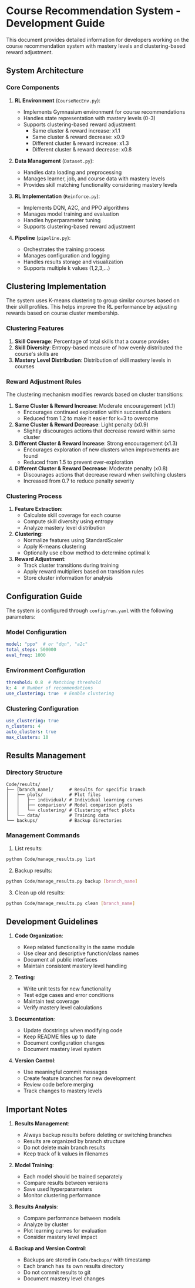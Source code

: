 # Course Recommendation System - Development Guide

This document provides detailed information for developers working on the course recommendation system with mastery levels and clustering-based reward adjustment.

## System Architecture

### Core Components

1. **RL Environment** (`CourseRecEnv.py`):
   - Implements Gymnasium environment for course recommendations
   - Handles state representation with mastery levels (0-3)
   - Supports clustering-based reward adjustment:
     - Same cluster & reward increase: x1.1
     - Same cluster & reward decrease: x0.9
     - Different cluster & reward increase: x1.3
     - Different cluster & reward decrease: x0.8

2. **Data Management** (`Dataset.py`):
   - Handles data loading and preprocessing
   - Manages learner, job, and course data with mastery levels
   - Provides skill matching functionality considering mastery levels

3. **RL Implementation** (`Reinforce.py`):
   - Implements DQN, A2C, and PPO algorithms
   - Manages model training and evaluation
   - Handles hyperparameter tuning
   - Supports clustering-based reward adjustment

4. **Pipeline** (`pipeline.py`):
   - Orchestrates the training process
   - Manages configuration and logging
   - Handles results storage and visualization
   - Supports multiple k values (1,2,3,...)

## Clustering Implementation

The system uses K-means clustering to group similar courses based on their skill profiles. This helps improve the RL performance by adjusting rewards based on course cluster membership.

### Clustering Features
1. **Skill Coverage**: Percentage of total skills that a course provides
2. **Skill Diversity**: Entropy-based measure of how evenly distributed the course's skills are
3. **Mastery Level Distribution**: Distribution of skill mastery levels in courses

### Reward Adjustment Rules
The clustering mechanism modifies rewards based on cluster transitions:
1. **Same Cluster & Reward Increase**: Moderate encouragement (x1.1)
   - Encourages continued exploration within successful clusters
   - Reduced from 1.2 to make it easier for k=3 to overcome
2. **Same Cluster & Reward Decrease**: Light penalty (x0.9)
   - Slightly discourages actions that decrease reward within same cluster
3. **Different Cluster & Reward Increase**: Strong encouragement (x1.3)
   - Encourages exploration of new clusters when improvements are found
   - Reduced from 1.5 to prevent over-exploration
4. **Different Cluster & Reward Decrease**: Moderate penalty (x0.8)
   - Discourages actions that decrease reward when switching clusters
   - Increased from 0.7 to reduce penalty severity

### Clustering Process
1. **Feature Extraction**:
   - Calculate skill coverage for each course
   - Compute skill diversity using entropy
   - Analyze mastery level distribution
2. **Clustering**:
   - Normalize features using StandardScaler
   - Apply K-means clustering
   - Optionally use elbow method to determine optimal k
3. **Reward Adjustment**:
   - Track cluster transitions during training
   - Apply reward multipliers based on transition rules
   - Store cluster information for analysis

## Configuration Guide

The system is configured through `config/run.yaml` with the following parameters:

### Model Configuration
```yaml
model: "ppo"  # or "dqn", "a2c"
total_steps: 500000
eval_freq: 1000
```

### Environment Configuration
```yaml
threshold: 0.8  # Matching threshold
k: 4  # Number of recommendations
use_clustering: true  # Enable clustering
```

### Clustering Configuration
```yaml
use_clustering: true
n_clusters: 4
auto_clusters: true
max_clusters: 10
```

## Results Management

### Directory Structure
```
Code/results/
├── [branch_name]/      # Results for specific branch
│   ├── plots/          # Plot files
│   │   ├── individual/ # Individual learning curves
│   │   ├── comparison/ # Model comparison plots
│   │   └── clustering/ # Clustering effect plots
│   └── data/           # Training data
└── backups/            # Backup directories
```

### Management Commands
1. List results:
```bash
python Code/manage_results.py list
```

2. Backup results:
```bash
python Code/manage_results.py backup [branch_name]
```

3. Clean up old results:
```bash
python Code/manage_results.py clean [branch_name]
```

## Development Guidelines

1. **Code Organization**:
   - Keep related functionality in the same module
   - Use clear and descriptive function/class names
   - Document all public interfaces
   - Maintain consistent mastery level handling

2. **Testing**:
   - Write unit tests for new functionality
   - Test edge cases and error conditions
   - Maintain test coverage
   - Verify mastery level calculations

3. **Documentation**:
   - Update docstrings when modifying code
   - Keep README files up to date
   - Document configuration changes
   - Document mastery level system

4. **Version Control**:
   - Use meaningful commit messages
   - Create feature branches for new development
   - Review code before merging
   - Track changes to mastery levels

## Important Notes

1. **Results Management**:
   - Always backup results before deleting or switching branches
   - Results are organized by branch structure
   - Do not delete main branch results
   - Keep track of k values in filenames

2. **Model Training**:
   - Each model should be trained separately
   - Compare results between versions
   - Save used hyperparameters
   - Monitor clustering performance

3. **Results Analysis**:
   - Compare performance between models
   - Analyze by cluster
   - Plot learning curves for evaluation
   - Consider mastery level impact

4. **Backup and Version Control**:
   - Backups are stored in `Code/backups/` with timestamp
   - Each branch has its own results directory
   - Do not commit results to git
   - Document mastery level changes 